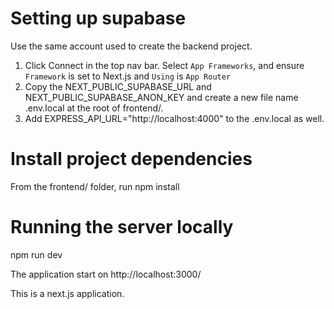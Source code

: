 # Setting up supabase

Use the same account used to create the backend project.

1. Click Connect in the top nav bar. Select `App Frameworks`, and ensure `Framework` is set to Next.js and `Using` is `App Router`
2. Copy the NEXT_PUBLIC_SUPABASE_URL and NEXT_PUBLIC_SUPABASE_ANON_KEY and create a new file name .env.local at the root of frontend/.
3. Add EXPRESS_API_URL="http://localhost:4000" to the .env.local as well.

# Install project dependencies

From the frontend/ folder, run npm install

# Running the server locally

npm run dev

The application start on http://localhost:3000/

This is a next.js application.
